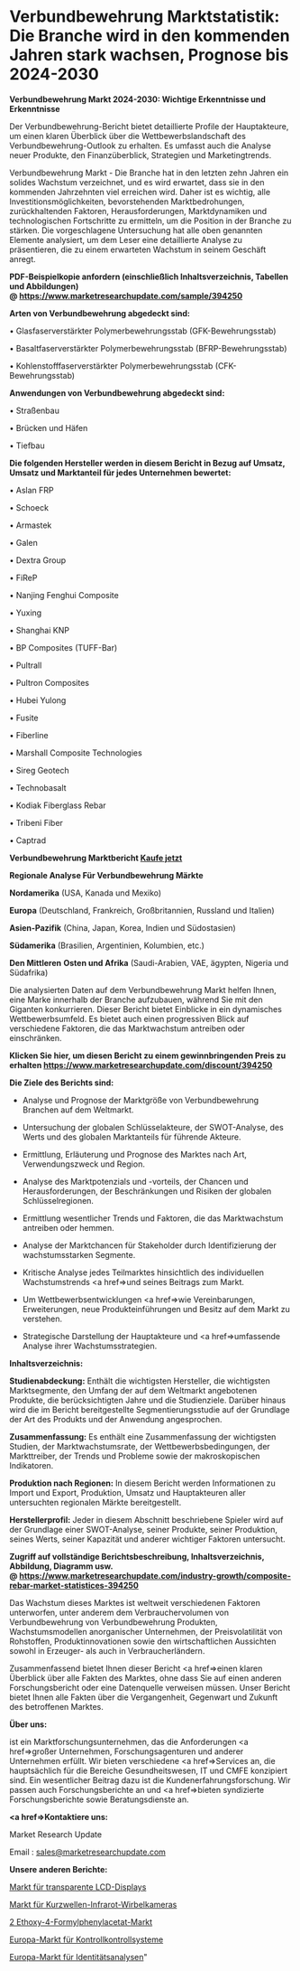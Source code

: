 # Verbundbewehrung Marktstatistik: Die Branche wird in den kommenden Jahren stark wachsen, Prognose bis 2024-2030

<strong>Verbundbewehrung Markt 2024-2030: Wichtige Erkenntnisse und Erkenntnisse</strong>

Der Verbundbewehrung-Bericht bietet detaillierte Profile der Hauptakteure, um einen klaren Überblick über die Wettbewerbslandschaft des Verbundbewehrung-Outlook zu erhalten. Es umfasst auch die Analyse neuer Produkte, den Finanzüberblick, Strategien und Marketingtrends.

Verbundbewehrung Markt - Die Branche hat in den letzten zehn Jahren ein solides Wachstum verzeichnet, und es wird erwartet, dass sie in den kommenden Jahrzehnten viel erreichen wird. Daher ist es wichtig, alle Investitionsmöglichkeiten, bevorstehenden Marktbedrohungen, zurückhaltenden Faktoren, Herausforderungen, Marktdynamiken und technologischen Fortschritte zu ermitteln, um die Position in der Branche zu stärken. Die vorgeschlagene Untersuchung hat alle oben genannten Elemente analysiert, um dem Leser eine detaillierte Analyse zu präsentieren, die zu einem erwarteten Wachstum in seinem Geschäft anregt.

<strong><b>PDF-Beispielkopie anfordern (einschließlich Inhaltsverzeichnis, Tabellen und Abbildungen) @ </b></strong><strong><a href=https://www.marketresearchupdate.com/sample/394250><strong>https://www.marketresearchupdate.com/sample/394250</u></a></strong></strong>

<strong>Arten von Verbundbewehrung abgedeckt sind:</strong>

• Glasfaserverstärkter Polymerbewehrungsstab (GFK-Bewehrungsstab)

• Basaltfaserverstärkter Polymerbewehrungsstab (BFRP-Bewehrungsstab)

• Kohlenstofffaserverstärkter Polymerbewehrungsstab (CFK-Bewehrungsstab)

<strong>Anwendungen von Verbundbewehrung abgedeckt sind:</strong>

• Straßenbau

• Brücken und Häfen

• Tiefbau

<strong>Die folgenden Hersteller werden in diesem Bericht in Bezug auf Umsatz, Umsatz und Marktanteil für jedes Unternehmen bewertet:</strong>

• Aslan FRP

• Schoeck

• Armastek

• Galen

• Dextra Group

• FiReP

• Nanjing Fenghui Composite

• Yuxing

• Shanghai KNP

• BP Composites (TUFF-Bar)

• Pultrall

• Pultron Composites

• Hubei Yulong

• Fusite

• Fiberline

• Marshall Composite Technologies

• Sireg Geotech

• Technobasalt

• Kodiak Fiberglass Rebar

• Tribeni Fiber

• Captrad

<strong>Verbundbewehrung Marktbericht <a href=https://www.marketresearchupdate.com/buynow/394250>Kaufe jetzt</a></strong>

<strong>Regionale Analyse Für Verbundbewehrung Märkte</strong>

<strong>Nordamerika</strong> (USA, Kanada und Mexiko)

<strong>Europa</strong> (Deutschland, Frankreich, Großbritannien, Russland und Italien)

<strong>Asien-Pazifik</strong> (China, Japan, Korea, Indien und Südostasien)

<strong>Südamerika</strong> (Brasilien, Argentinien, Kolumbien, etc.)

<strong>Den Mittleren</strong> <strong>Osten und Afrika</strong> (Saudi-Arabien, VAE, ägypten, Nigeria und Südafrika)

Die analysierten Daten auf dem Verbundbewehrung Markt helfen Ihnen, eine Marke innerhalb der Branche aufzubauen, während Sie mit den Giganten konkurrieren. Dieser Bericht bietet Einblicke in ein dynamisches Wettbewerbsumfeld. Es bietet auch einen progressiven Blick auf verschiedene Faktoren, die das Marktwachstum antreiben oder einschränken.

<strong>Klicken Sie hier, um diesen Bericht zu einem gewinnbringenden Preis zu erhalten
</strong><strong><a href=https://www.marketresearchupdate.com/discount/394250>https://www.marketresearchupdate.com/discount/394250</b></u></strong></a>

<strong>Die Ziele des Berichts sind:</strong>

- Analyse und Prognose der Marktgröße von Verbundbewehrung Branchen auf dem Weltmarkt.

- Untersuchung der globalen Schlüsselakteure, der SWOT-Analyse, des Werts und des globalen Marktanteils für führende Akteure.

- Ermittlung, Erläuterung und Prognose des Marktes nach Art, Verwendungszweck und Region.

- Analyse des Marktpotenzials und -vorteils, der Chancen und Herausforderungen, der Beschränkungen und Risiken der globalen Schlüsselregionen.

- Ermittlung wesentlicher Trends und Faktoren, die das Marktwachstum antreiben oder hemmen.

- Analyse der Marktchancen für Stakeholder durch Identifizierung der wachstumsstarken Segmente.

- Kritische Analyse jedes Teilmarktes hinsichtlich des individuellen Wachstumstrends <a href=>und</a> seines Beitrags zum Markt.

- Um Wettbewerbsentwicklungen <a href=>wie</a> Vereinbarungen, Erweiterungen, neue Produkteinführungen und Besitz auf dem Markt zu verstehen.

- Strategische Darstellung der Hauptakteure und <a href=>umfas</a>sende Analyse ihrer Wachstumsstrategien.

<strong>Inhaltsverzeichnis:</strong>

<strong>Studienabdeckung:</strong> Enthält die wichtigsten Hersteller, die wichtigsten Marktsegmente, den Umfang der auf dem Weltmarkt angebotenen Produkte, die berücksichtigten Jahre und die Studienziele. Darüber hinaus wird die im Bericht bereitgestellte Segmentierungsstudie auf der Grundlage der Art des Produkts und der Anwendung angesprochen.

<strong>Zusammenfassung:</strong> Es enthält eine Zusammenfassung der wichtigsten Studien, der Marktwachstumsrate, der Wettbewerbsbedingungen, der Markttreiber, der Trends und Probleme sowie der makroskopischen Indikatoren.

<strong>Produktion nach Regionen:</strong> In diesem Bericht werden Informationen zu Import und Export, Produktion, Umsatz und Hauptakteuren aller untersuchten regionalen Märkte bereitgestellt.

<strong>Herstellerprofil:</strong> Jeder in diesem Abschnitt beschriebene Spieler wird auf der Grundlage einer SWOT-Analyse, seiner Produkte, seiner Produktion, seines Werts, seiner Kapazität und anderer wichtiger Faktoren untersucht.

<strong><b>Zugriff auf vollständige Berichtsbeschreibung, Inhaltsverzeichnis, Abbildung, Diagramm usw. @ </b></strong><strong><a href=https://www.marketresearchupdate.com/industry-growth/composite-rebar-market-statistices-394250>https://www.marketresearchupdate.com/industry-growth/composite-rebar-market-statistices-394250</a></strong>

Das Wachstum dieses Marktes ist weltweit verschiedenen Faktoren unterworfen, unter anderem dem Verbrauchervolumen von Verbundbewehrung von Verbundbewehrung Produkten, Wachstumsmodellen anorganischer Unternehmen, der Preisvolatilität von Rohstoffen, Produktinnovationen sowie den wirtschaftlichen Aussichten sowohl in Erzeuger- als auch in Verbraucherländern.

Zusammenfassend bietet Ihnen dieser Bericht <a href=>einen</a> klaren Überblick über alle Fakten des Marktes, ohne dass Sie auf einen anderen Forschungsbericht oder eine Datenquelle verweisen müssen. Unser Bericht bietet Ihnen alle Fakten über die Vergangenheit, Gegenwart und Zukunft des betroffenen Marktes.

<strong>Über uns:</strong>

 ist ein Marktforschungsunternehmen, das die Anforderungen <a href=>großer</a> Unternehmen, Forschungsagenturen und anderer Unternehmen erfüllt. Wir bieten verschiedene <a href=>Services</a> an, die hauptsächlich für die Bereiche Gesundheitswesen, IT und CMFE konzipiert sind. Ein wesentlicher Beitrag dazu ist die Kundenerfahrungsforschung. Wir passen auch Forschungsberichte an und <a href=>bieten</a> syndizierte Forschungsberichte sowie Beratungsdienste an.

<strong><a href=>Kontaktiere uns:</a></strong>

Market Research Update

Email : sales@marketresearchupdate.com

<strong>Unsere anderen Berichte:</strong>

<a href=https://www.linkedin.com/pulse/transparent-lcd-display-market-2023-latest-trending>Markt für transparente LCD-Displays</a>

<a href=https://www.linkedin.com/pulse/shortwave-infrared-swir-camera-market-top-leading>Markt für Kurzwellen-Infrarot-Wirbelkameras</a>

<a href=https://www.linkedin.com/pulse/2-ethoxy-4-formylphenyl-acetate-market-size>2 Ethoxy-4-Formylphenylacetat-Markt</a>

<a href=https://www.linkedin.com/pulse/europe-guard-tour-systems-market-2023-current>Europa-Markt für Kontrollkontrollsysteme</a>

<a href=https://www.linkedin.com/pulse/europe-identity-analytics-market-2023-new-study>Europa-Markt für Identitätsanalysen</a>"
